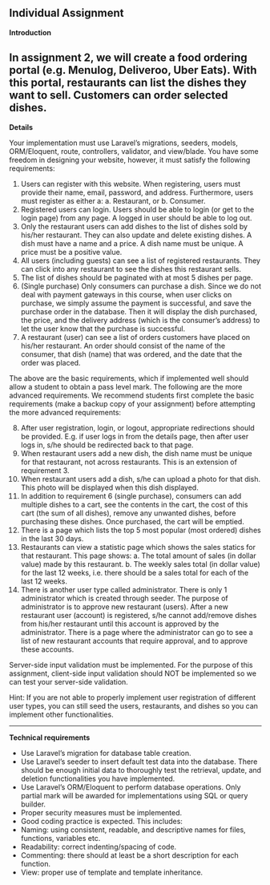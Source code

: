 Individual Assignment
---
**Introduction**

In assignment 2, we will create a food ordering portal (e.g. Menulog, Deliveroo, Uber Eats). With this
portal, restaurants can list the dishes they want to sell. Customers can order selected dishes.
---
**Details**

Your implementation must use Laravel’s migrations, seeders, models, ORM/Eloquent, route,
controllers, validator, and view/blade. You have some freedom in designing your website, however, it
must satisfy the following requirements:
1. Users can register with this website. When registering, users must provide their name, email,
password, and address. Furthermore, users must register as either a:
a. Restaurant, or
b. Consumer.
2. Registered users can login. Users should be able to login (or get to the login page) from any
page. A logged in user should be able to log out.
3. Only the restaurant users can add dishes to the list of dishes sold by his/her restaurant. They
can also update and delete existing dishes. A dish must have a name and a price. A dish name
must be unique. A price must be a positive value.
4. All users (including guests) can see a list of registered restaurants. They can click into any
restaurant to see the dishes this restaurant sells.
5. The list of dishes should be paginated with at most 5 dishes per page.
6. (Single purchase) Only consumers can purchase a dish. Since we do not deal with payment
gateways in this course, when user clicks on purchase, we simply assume the payment is
successful, and save the purchase order in the database. Then it will display the dish
purchased, the price, and the delivery address (which is the consumer’s address) to let the user
know that the purchase is successful.
7. A restaurant (user) can see a list of orders customers have placed on his/her restaurant. An
order should consist of the name of the consumer, that dish (name) that was ordered, and the
date that the order was placed.

The above are the basic requirements, which if implemented well should allow a student to obtain a
pass level mark. The following are the more advanced requirements. We recommend students first
complete the basic requirements (make a backup copy of your assignment) before attempting the
more advanced requirements:

8. After user registration, login, or logout, appropriate redirections should be provided. E.g. if
user logs in from the details page, then after user logs in, s/he should be redirected back to that
page.
9. When restaurant users add a new dish, the dish name must be unique for that restaurant, not
across restaurants. This is an extension of requirement 3.
10. When restaurant users add a dish, s/he can upload a photo for that dish. This photo will be
displayed when this dish displayed.
11. In addition to requirement 6 (single purchase), consumers can add multiple dishes to a cart,
see the contents in the cart, the cost of this cart (the sum of all dishes), remove any unwanted
dishes, before purchasing these dishes. Once purchased, the cart will be emptied.
12. There is a page which lists the top 5 most popular (most ordered) dishes in the last 30 days.
13. Restaurants can view a statistic page which shows the sales statics for that restaurant. This
page shows:
a. The total amount of sales (in dollar value) made by this restaurant.
b. The weekly sales total (in dollar value) for the last 12 weeks, i.e. there should be a sales
total for each of the last 12 weeks.
14. There is another user type called administrator. There is only 1 administrator which is
created through seeder. The purpose of administrator is to approve new restaurant (users).
After a new restaurant user (account) is registered, s/he cannot add/remove dishes from
his/her restaurant until this account is approved by the administrator. There is a page where
the administrator can go to see a list of new restaurant accounts that require approval, and to
approve these accounts.

Server-side input validation must be implemented. For the purpose of this assignment, client-side
input validation should NOT be implemented so we can test your server-side validation.

Hint: If you are not able to properly implement user registration of different user types, you can still
seed the users, restaurants, and dishes so you can implement other functionalities.

---
**Technical requirements**

- Use Laravel’s migration for database table creation.
- Use Laravel’s seeder to insert default test data into the database. There should be enough
initial data to thoroughly test the retrieval, update, and deletion functionalities you have
implemented.
- Use Laravel’s ORM/Eloquent to perform database operations. Only partial mark will be
awarded for implementations using SQL or query builder.
- Proper security measures must be implemented.
- Good coding practice is expected. This includes:
- Naming: using consistent, readable, and descriptive names for files, functions, variables etc.
- Readability: correct indenting/spacing of code.
- Commenting: there should at least be a short description for each function.
- View: proper use of template and template inheritance.


